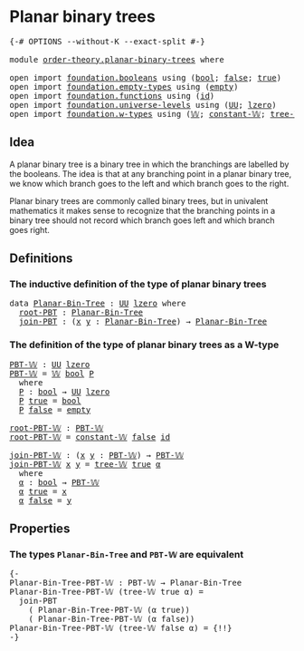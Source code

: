 # Planar binary trees

<pre class="Agda"><a id="32" class="Symbol">{-#</a> <a id="36" class="Keyword">OPTIONS</a> <a id="44" class="Pragma">--without-K</a> <a id="56" class="Pragma">--exact-split</a> <a id="70" class="Symbol">#-}</a>

<a id="75" class="Keyword">module</a> <a id="82" href="order-theory.planar-binary-trees.html" class="Module">order-theory.planar-binary-trees</a> <a id="115" class="Keyword">where</a>

<a id="122" class="Keyword">open</a> <a id="127" class="Keyword">import</a> <a id="134" href="foundation.booleans.html" class="Module">foundation.booleans</a> <a id="154" class="Keyword">using</a> <a id="160" class="Symbol">(</a><a id="161" href="foundation.booleans.html#1074" class="Datatype">bool</a><a id="165" class="Symbol">;</a> <a id="167" href="foundation.booleans.html#1103" class="InductiveConstructor">false</a><a id="172" class="Symbol">;</a> <a id="174" href="foundation.booleans.html#1098" class="InductiveConstructor">true</a><a id="178" class="Symbol">)</a>
<a id="180" class="Keyword">open</a> <a id="185" class="Keyword">import</a> <a id="192" href="foundation.empty-types.html" class="Module">foundation.empty-types</a> <a id="215" class="Keyword">using</a> <a id="221" class="Symbol">(</a><a id="222" href="foundation-core.empty-types.html#1047" class="Datatype">empty</a><a id="227" class="Symbol">)</a>
<a id="229" class="Keyword">open</a> <a id="234" class="Keyword">import</a> <a id="241" href="foundation.functions.html" class="Module">foundation.functions</a> <a id="262" class="Keyword">using</a> <a id="268" class="Symbol">(</a><a id="269" href="foundation-core.functions.html#309" class="Function">id</a><a id="271" class="Symbol">)</a>
<a id="273" class="Keyword">open</a> <a id="278" class="Keyword">import</a> <a id="285" href="foundation.universe-levels.html" class="Module">foundation.universe-levels</a> <a id="312" class="Keyword">using</a> <a id="318" class="Symbol">(</a><a id="319" href="foundation-core.universe-levels.html#222" class="Primitive">UU</a><a id="321" class="Symbol">;</a> <a id="323" href="Agda.Primitive.html#764" class="Primitive">lzero</a><a id="328" class="Symbol">)</a>
<a id="330" class="Keyword">open</a> <a id="335" class="Keyword">import</a> <a id="342" href="foundation.w-types.html" class="Module">foundation.w-types</a> <a id="361" class="Keyword">using</a> <a id="367" class="Symbol">(</a><a id="368" href="foundation.w-types.html#2315" class="Datatype">𝕎</a><a id="369" class="Symbol">;</a> <a id="371" href="foundation.w-types.html#2926" class="Function">constant-𝕎</a><a id="381" class="Symbol">;</a> <a id="383" href="foundation.w-types.html#2384" class="InductiveConstructor">tree-𝕎</a><a id="389" class="Symbol">)</a>
</pre>
## Idea

A planar binary tree is a binary tree in which the branchings are labelled by the booleans. The idea is that at any branching point in a planar binary tree, we know which branch goes to the left and which branch goes to the right.

Planar binary trees are commonly called binary trees, but in univalent mathematics it makes sense to recognize that the branching points in a binary tree should not record which branch goes left and which branch goes right.

## Definitions

### The inductive definition of the type of planar binary trees

<pre class="Agda"><a id="951" class="Keyword">data</a> <a id="Planar-Bin-Tree"></a><a id="956" href="order-theory.planar-binary-trees.html#956" class="Datatype">Planar-Bin-Tree</a> <a id="972" class="Symbol">:</a> <a id="974" href="foundation-core.universe-levels.html#222" class="Primitive">UU</a> <a id="977" href="Agda.Primitive.html#764" class="Primitive">lzero</a> <a id="983" class="Keyword">where</a>
  <a id="Planar-Bin-Tree.root-PBT"></a><a id="991" href="order-theory.planar-binary-trees.html#991" class="InductiveConstructor">root-PBT</a> <a id="1000" class="Symbol">:</a> <a id="1002" href="order-theory.planar-binary-trees.html#956" class="Datatype">Planar-Bin-Tree</a>
  <a id="Planar-Bin-Tree.join-PBT"></a><a id="1020" href="order-theory.planar-binary-trees.html#1020" class="InductiveConstructor">join-PBT</a> <a id="1029" class="Symbol">:</a> <a id="1031" class="Symbol">(</a><a id="1032" href="order-theory.planar-binary-trees.html#1032" class="Bound">x</a> <a id="1034" href="order-theory.planar-binary-trees.html#1034" class="Bound">y</a> <a id="1036" class="Symbol">:</a> <a id="1038" href="order-theory.planar-binary-trees.html#956" class="Datatype">Planar-Bin-Tree</a><a id="1053" class="Symbol">)</a> <a id="1055" class="Symbol">→</a> <a id="1057" href="order-theory.planar-binary-trees.html#956" class="Datatype">Planar-Bin-Tree</a>
</pre>
### The definition of the type of planar binary trees as a W-type

<pre class="Agda"><a id="PBT-𝕎"></a><a id="1153" href="order-theory.planar-binary-trees.html#1153" class="Function">PBT-𝕎</a> <a id="1159" class="Symbol">:</a> <a id="1161" href="foundation-core.universe-levels.html#222" class="Primitive">UU</a> <a id="1164" href="Agda.Primitive.html#764" class="Primitive">lzero</a>
<a id="1170" href="order-theory.planar-binary-trees.html#1153" class="Function">PBT-𝕎</a> <a id="1176" class="Symbol">=</a> <a id="1178" href="foundation.w-types.html#2315" class="Datatype">𝕎</a> <a id="1180" href="foundation.booleans.html#1074" class="Datatype">bool</a> <a id="1185" href="order-theory.planar-binary-trees.html#1197" class="Function">P</a>
  <a id="1189" class="Keyword">where</a>
  <a id="1197" href="order-theory.planar-binary-trees.html#1197" class="Function">P</a> <a id="1199" class="Symbol">:</a> <a id="1201" href="foundation.booleans.html#1074" class="Datatype">bool</a> <a id="1206" class="Symbol">→</a> <a id="1208" href="foundation-core.universe-levels.html#222" class="Primitive">UU</a> <a id="1211" href="Agda.Primitive.html#764" class="Primitive">lzero</a>
  <a id="1219" href="order-theory.planar-binary-trees.html#1197" class="Function">P</a> <a id="1221" href="foundation.booleans.html#1098" class="InductiveConstructor">true</a> <a id="1226" class="Symbol">=</a> <a id="1228" href="foundation.booleans.html#1074" class="Datatype">bool</a>
  <a id="1235" href="order-theory.planar-binary-trees.html#1197" class="Function">P</a> <a id="1237" href="foundation.booleans.html#1103" class="InductiveConstructor">false</a> <a id="1243" class="Symbol">=</a> <a id="1245" href="foundation-core.empty-types.html#1047" class="Datatype">empty</a>

<a id="root-PBT-𝕎"></a><a id="1252" href="order-theory.planar-binary-trees.html#1252" class="Function">root-PBT-𝕎</a> <a id="1263" class="Symbol">:</a> <a id="1265" href="order-theory.planar-binary-trees.html#1153" class="Function">PBT-𝕎</a>
<a id="1271" href="order-theory.planar-binary-trees.html#1252" class="Function">root-PBT-𝕎</a> <a id="1282" class="Symbol">=</a> <a id="1284" href="foundation.w-types.html#2926" class="Function">constant-𝕎</a> <a id="1295" href="foundation.booleans.html#1103" class="InductiveConstructor">false</a> <a id="1301" href="foundation-core.functions.html#309" class="Function">id</a>

<a id="join-PBT-𝕎"></a><a id="1305" href="order-theory.planar-binary-trees.html#1305" class="Function">join-PBT-𝕎</a> <a id="1316" class="Symbol">:</a> <a id="1318" class="Symbol">(</a><a id="1319" href="order-theory.planar-binary-trees.html#1319" class="Bound">x</a> <a id="1321" href="order-theory.planar-binary-trees.html#1321" class="Bound">y</a> <a id="1323" class="Symbol">:</a> <a id="1325" href="order-theory.planar-binary-trees.html#1153" class="Function">PBT-𝕎</a><a id="1330" class="Symbol">)</a> <a id="1332" class="Symbol">→</a> <a id="1334" href="order-theory.planar-binary-trees.html#1153" class="Function">PBT-𝕎</a>
<a id="1340" href="order-theory.planar-binary-trees.html#1305" class="Function">join-PBT-𝕎</a> <a id="1351" href="order-theory.planar-binary-trees.html#1351" class="Bound">x</a> <a id="1353" href="order-theory.planar-binary-trees.html#1353" class="Bound">y</a> <a id="1355" class="Symbol">=</a> <a id="1357" href="foundation.w-types.html#2384" class="InductiveConstructor">tree-𝕎</a> <a id="1364" href="foundation.booleans.html#1098" class="InductiveConstructor">true</a> <a id="1369" href="order-theory.planar-binary-trees.html#1381" class="Function">α</a>
  <a id="1373" class="Keyword">where</a>
  <a id="1381" href="order-theory.planar-binary-trees.html#1381" class="Function">α</a> <a id="1383" class="Symbol">:</a> <a id="1385" href="foundation.booleans.html#1074" class="Datatype">bool</a> <a id="1390" class="Symbol">→</a> <a id="1392" href="order-theory.planar-binary-trees.html#1153" class="Function">PBT-𝕎</a>
  <a id="1400" href="order-theory.planar-binary-trees.html#1381" class="Function">α</a> <a id="1402" href="foundation.booleans.html#1098" class="InductiveConstructor">true</a> <a id="1407" class="Symbol">=</a> <a id="1409" href="order-theory.planar-binary-trees.html#1351" class="Bound">x</a>
  <a id="1413" href="order-theory.planar-binary-trees.html#1381" class="Function">α</a> <a id="1415" href="foundation.booleans.html#1103" class="InductiveConstructor">false</a> <a id="1421" class="Symbol">=</a> <a id="1423" href="order-theory.planar-binary-trees.html#1353" class="Bound">y</a>
</pre>
## Properties

### The types `Planar-Bin-Tree` and `PBT-𝕎` are equivalent

<pre class="Agda"><a id="1513" class="Comment">{-
Planar-Bin-Tree-PBT-𝕎 : PBT-𝕎 → Planar-Bin-Tree
Planar-Bin-Tree-PBT-𝕎 (tree-𝕎 true α) =
  join-PBT
    ( Planar-Bin-Tree-PBT-𝕎 (α true))
    ( Planar-Bin-Tree-PBT-𝕎 (α false))
Planar-Bin-Tree-PBT-𝕎 (tree-𝕎 false α) = {!!}
-}</a>
</pre>